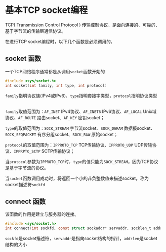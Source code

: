 # 基本TCP socket编程
TCP( Transmission Control Protocol ) 传输控制协议，是面向连接的、可靠的、基于字节流的传输层通信协议。

在进行TCP socket编程时，以下几个函数是必须调用的。

## socket 函数
一个TCP网络程序通常都是从调用`socket`函数开始的
```c
#include <sys/socket.h>
int socket(int family, int type, int protocol)
```
`family`指明协议族(IPv4或IPv6)，`type`指明套接字类型，`protocol`指明协议类型<br></br>

`family`取值范围为：`AF_INET` IPv4协议、`AF_INET6` IPv6协议、`AF_LOCAL` Unix域协议、`AF_ROUTE` 路由socket、`AF_KEY` 密钥socket；

`type`的取值范围为：`SOCK_STREAM` 字节流socket、`SOCK_DGRAM` 数据报socket、 `SOCK_SEQPACKET` 有序分组socket、`SOCK_RAW` 原始socket；

`protocol`的取值范围为：`IPPROTO_TCP` TCP传输协议、`IPPROTO_UDP` UDP传输协议、`IPPRPTO_SCTP` SCTP传输协议；

当`protocol`参数为`IPPROTO_TCP`时，`type`的值只能为`SOCK_STREAM`，因为TCP协议是基于字节流的协议。

当`socket`函数调用成功时，将返回一个小的非负整数值来描述socket，称为socket描述符`sockfd`

## connect 函数
该函数的作用是建立与服务器的连接。
```c
#include <sys/socket.h>
int connect(int sockfd, const struct sockaddr* servaddr, socklen_t addrlen);
```
`sockfd`是socket描述符，`servaddr`是指向socket结构的指针，`addrlen`是socket结构的大小<br></br>
